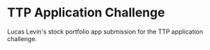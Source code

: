 # TTP Application Challenge

Lucas Levin's stock portfolio app submission for the TTP application challenge.
